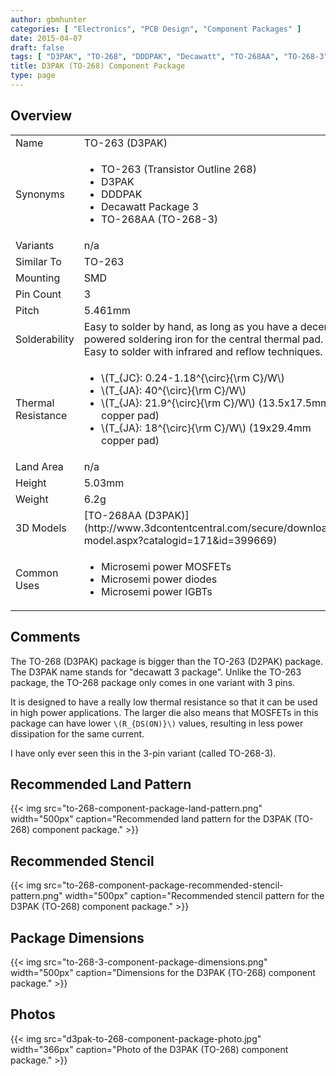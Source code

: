 ```yaml
---
author: gbmhunter
categories: [ "Electronics", "PCB Design", "Component Packages" ]
date: 2015-04-07
draft: false
tags: [ "D3PAK", "TO-268", "DDDPAK", "Decawatt", "TO-268AA", "TO-268-3", "component packages" ]
title: D3PAK (TO-268) Component Package
type: page
---
```


## Overview


<table>
<tbody>
<tr>
  <td>Name</td>
  <td>TO-263 (D3PAK)</td>
</tr>
<tr>
  <td>Synonyms</td>
  <td>
    <ul>
      <li>TO-263 (Transistor Outline 268)</li>
      <li>D3PAK</li>
      <li>DDDPAK</li>
      <li>Decawatt Package 3</li>
      <li>TO-268AA (TO-268-3)</li>
    </ul>
  </td>
</tr>
<tr>
  <td>Variants</td>
  <td>n/a</td>
</tr>
<tr>
  <td>Similar To</td>
  <td>TO-263</td>
</tr>
<tr>
  <td>Mounting</td>
  <td>SMD</td>
</tr>
<tr>
  <td>Pin Count</td>
  <td>3</td>
</tr>
<tr>
<td>Pitch
</td>

<td >5.461mm
</td>
</tr>
<tr >

<td >Solderability
</td>

<td >Easy to solder by hand, as long as you have a decent powered soldering iron for the central thermal pad. Easy to solder with infrared and reflow techniques.
</td>
</tr>
<tr>
  <td>Thermal Resistance</td>
  <td>
    <ul>
      <li>\(T_{JC}: 0.24-1.18^{\circ}{\rm C}/W\)</li>
      <li>\(T_{JA}: 40^{\circ}{\rm C}/W\)</li>
      <li>\(T_{JA}: 21.9^{\circ}{\rm C}/W\) (13.5x17.5mm copper pad)</li>
      <li>\(T_{JA}: 18^{\circ}{\rm C}/W\) (19x29.4mm copper pad)</li>
    </ul>
  </td>
</tr>
<tr >

<td >Land Area
</td>

<td >n/a
</td>
</tr>
<tr >

<td >Height
</td>

<td >5.03mm
</td>
</tr>
<tr >
<td >Weight</td>
<td >6.2g</td>
</tr>
<tr >
<td >3D Models</td>
<td >[TO-268AA (D3PAK)](http://www.3dcontentcentral.com/secure/download-model.aspx?catalogid=171&id=399669)
</td>
</tr>
<tr>
<td>Common Uses</td>
<td>
  <ul>
    <li>Microsemi power MOSFETs</li>
    <li>Microsemi power diodes</li>
    <li>Microsemi power IGBTs</li>
  </ul>
</td>
</tr>
</tbody>
</table>

## Comments

The TO-268 (D3PAK) package is bigger than the TO-263 (D2PAK) package. The D3PAK name stands for "decawatt 3 package". Unlike the TO-263 package, the TO-268 package only comes in one variant with 3 pins.

It is designed to have a really low thermal resistance so that it can be used in high power applications. The larger die also means that MOSFETs in this package can have lower `\(R_{DS(ON)}\)` values, resulting in less power dissipation for the same current.

I have only ever seen this in the 3-pin variant (called TO-268-3).

## Recommended Land Pattern

{{< img src="to-268-component-package-land-pattern.png" width="500px" caption="Recommended land pattern for the D3PAK (TO-268) component package." >}}

## Recommended Stencil

{{< img src="to-268-component-package-recommended-stencil-pattern.png" width="500px" caption="Recommended stencil pattern for the D3PAK (TO-268) component package." >}}


## Package Dimensions

{{< img src="to-268-3-component-package-dimensions.png" width="500px" caption="Dimensions for the D3PAK (TO-268) component package." >}}

## Photos

{{< img src="d3pak-to-268-component-package-photo.jpg" width="366px" caption="Photo of the D3PAK (TO-268) component package."  >}}